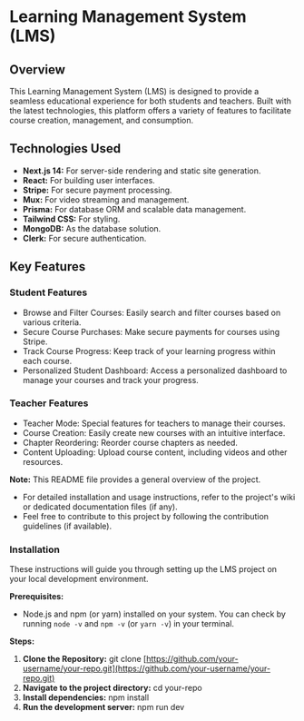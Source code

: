 # Learning Management System (LMS)

## Overview

This Learning Management System (LMS) is designed to provide a seamless educational experience for both students and teachers. Built with the latest technologies, this platform offers a variety of features to facilitate course creation, management, and consumption.

## Technologies Used

* **Next.js 14:** For server-side rendering and static site generation.
* **React:** For building user interfaces.
* **Stripe:** For secure payment processing.
* **Mux:** For video streaming and management.
* **Prisma:** For database ORM and scalable data management.
* **Tailwind CSS:** For styling.
* **MongoDB:** As the database solution.
* **Clerk:** For secure authentication.

## Key Features

### Student Features

* Browse and Filter Courses: Easily search and filter courses based on various criteria.
* Secure Course Purchases: Make secure payments for courses using Stripe.
* Track Course Progress: Keep track of your learning progress within each course.
* Personalized Student Dashboard: Access a personalized dashboard to manage your courses and track your progress.

### Teacher Features

* Teacher Mode: Special features for teachers to manage their courses.
* Course Creation: Easily create new courses with an intuitive interface.
* Chapter Reordering: Reorder course chapters as needed.
* Content Uploading: Upload course content, including videos and other resources.

**Note:** This README file provides a general overview of the project. 

* For detailed installation and usage instructions, refer to the project's wiki or dedicated documentation files (if any).
* Feel free to contribute to this project by following the contribution guidelines (if available).

### Installation

These instructions will guide you through setting up the LMS project on your local development environment.

**Prerequisites:**

* Node.js and npm (or yarn) installed on your system. You can check by running `node -v` and `npm -v` (or `yarn -v`) in your terminal.

**Steps:**

1. **Clone the Repository:**
   git clone [https://github.com/your-username/your-repo.git](https://github.com/your-username/your-repo.git)
2. **Navigate to the project directory:**
   cd your-repo
3. **Install dependencies:**
   npm install
4. **Run the development server:**
   npm run dev



